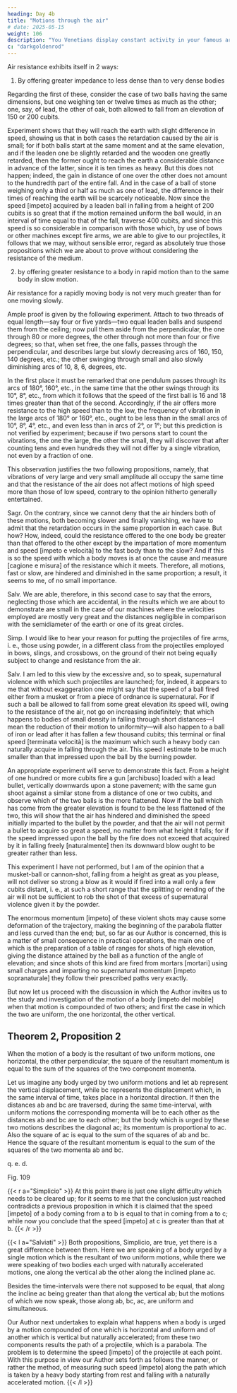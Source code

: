 ```yaml
---
heading: Day 4b
title: "Motions through the air"
# date: 2025-05-15
weight: 106
description: "You Venetians display constant activity in your famous arsenal. It is a great way to learn about mechanics."
c: "darkgoldenrod"
---
```




Air resistance exhibits itself in 2 ways:

1. By offering greater impedance to less dense than to very dense bodies

Regarding the first of these, consider the case of two balls having the same dimensions, but one weighing ten or twelve times as much as the other; one, say, of lead, the other of oak, both allowed to fall from an elevation of 150 or 200 cubits.

Experiment shows that they will reach the earth with slight difference in speed, showing us that in both cases the retardation caused by the air is small; for if both balls start at the same moment and at the same elevation, and if the leaden one be slightly retarded and the wooden one greatly retarded, then the former ought to reach the earth a considerable distance in advance of the latter, since it is ten times as heavy. But this does not happen; indeed, the gain in distance of one over the other does not amount to the hundredth part of the entire fall. And in the case of a ball of stone weighing only a third or half as much as one of lead, the difference in their times of reaching the earth will be scarcely noticeable. Now since the speed [impeto] acquired by a leaden ball in falling from a height of 200 cubits is so great that if the motion remained uniform the ball would, in an interval of time equal to that of the fall, traverse 400 cubits, and since this speed is so considerable in comparison with those which, by use of bows or other machines except fire arms, we are able to give to our projectiles, it follows that we may, without sensible error, regard as absolutely true those propositions which we are about to prove without considering the resistance of the medium.

2. by offering greater resistance to a body in rapid motion than to the same body in slow motion.

Air resistance for a rapidly moving body is not very much greater than for one moving slowly.

Ample proof is given by the following experiment. Attach to two threads of equal length—say four or five yards—two equal leaden balls and suspend them from the ceiling; now pull them aside from the perpendicular, the one through 80 or more degrees, the other through not more than four or five degrees; so that, when set free, the one falls, passes through the perpendicular, and describes large but slowly decreasing arcs of 160, 150, 140 degrees, etc.; the other swinging through small and also slowly diminishing arcs of 10, 8, 6, degrees, etc.

In the first place it must be remarked that one pendulum passes through its arcs of 180°, 160°, etc., in the same time that the other swings through its 10°, 8°, etc., from which it follows that the speed of the first ball is 16 and 18 times greater than that of the second. Accordingly, if the air offers more resistance to the high speed than to the low, the frequency of vibration in the large arcs of 180° or 160°, etc., ought to be less than in the small arcs of 10°, 8°, 4°, etc., and even less than in arcs of 2°, or 1°; but this prediction is not verified by experiment; because if two persons start to count the vibrations, the one the large, the other the small, they will discover that after counting tens and even hundreds they will not differ by a single vibration, not even by a fraction of one.

This observation justifies the two following propositions, namely, that vibrations of very large and very small amplitude all occupy the same time and that the resistance of the air does not affect motions of high speed more than those of low speed, contrary to the opinion hitherto generally entertained.

Sagr.
On the contrary, since we cannot deny that the air hinders both of these motions, both becoming slower and finally vanishing, we have to admit that the retardation occurs in the same proportion in each case. But how? How, indeed, could the resistance offered to the one body be greater than that offered to the other except by the impartation of more momentum and speed [impeto e velocità] to the fast body than to the slow? And if this is so the speed with which a body moves is at once the cause and measure [cagione e misura] of the resistance which it meets. Therefore, all motions, fast or slow, are hindered and diminished in the same proportion; a result, it seems to me, of no small importance.

Salv.
We are able, therefore, in this second case to say that the errors, neglecting those which are accidental, in the results which we are about to demonstrate are small in the case of our machines where the velocities employed are mostly very great and the distances negligible in comparison with the semidiameter of the earth or one of its great circles.

Simp.
I would like to hear your reason for putting the projectiles of fire arms, i. e., those using powder, in a different class from the projectiles employed in bows, slings, and crossbows, on the ground of their not being equally subject to change and resistance from the air.

Salv.
I am led to this view by the excessive and, so to speak, supernatural violence with which such projectiles are launched; for, indeed, it appears to me that without exaggeration one might say that the speed of a ball fired either from a musket or from a piece of ordnance is supernatural. For if such a ball be allowed to fall from some great elevation its speed will, owing to the resistance of the air, not go on increasing indefinitely; that which happens to bodies of small density in falling through short distances—I mean the reduction of their motion to uniformity—will also happen to a ball of iron or lead after it has fallen a few thousand cubits; this terminal or final speed [terminata velocità] is the maximum which such a heavy body can naturally acquire in falling through the air. This speed I estimate to be much smaller than that impressed upon the ball by the burning powder.

An appropriate experiment will serve to demonstrate this fact. From a height of one hundred or more cubits fire a gun [archibuso] loaded with a lead bullet, vertically downwards upon a stone pavement; with the same gun shoot against a similar stone from a distance of one or two cubits, and observe which of the two balls is the more flattened. Now if the ball which has come from the greater elevation is found to be the less flattened of the two, this will show that the air has hindered and diminished the speed initially imparted to the bullet by the powder, and that the air will not permit a bullet to acquire so great a speed, no matter from what height it falls; for if the speed impressed upon the ball by the fire does not exceed that acquired by it in falling freely [naturalmente] then its downward blow ought to be greater rather than less.

This experiment I have not performed, but I am of the opinion that a musket-ball or cannon-shot, falling from a height as great as you please, will not deliver so strong a blow as it would if fired into a wall only a few cubits distant, i. e., at such a short range that the splitting or rending of the air will not be sufficient to rob the shot of that excess of supernatural violence given it by the powder.

The enormous momentum [impeto] of these violent shots may cause some deformation of the trajectory, making the beginning of the parabola flatter and less curved than the end; but, so far as our Author is concerned, this is a matter of small consequence in practical operations, the main one of which is the preparation of a table of ranges for shots of high elevation, giving the distance attained by the ball as a function of the angle of elevation; and since shots of this kind are fired from mortars [mortari] using small charges and imparting no supernatural momentum [impeto sopranaturale] they follow their prescribed paths very exactly.

But now let us proceed with the discussion in which the Author invites us to the study and investigation of the motion of a body [impeto del mobile] when that motion is compounded of two others; and first the case in which the two are uniform, the one horizontal, the other vertical.


## Theorem 2, Proposition 2

When the motion of a body is the resultant of two uniform motions, one horizontal, the other perpendicular, the square of the resultant momentum is equal to the sum of the squares of the two component momenta.

Let us imagine any body urged by two uniform motions and let ab represent the vertical displacement, while bc represents the displacement which, in the same interval of time, takes place in a horizontal direction. If then the distances ab and bc are traversed, during the same time-interval, with uniform motions the corresponding momenta will be to each other as the distances ab and bc are to each other; but the body which is urged by these two motions describes the diagonal ac; its momentum is proportional to ac. Also the square of ac is equal to the sum of the squares of ab and bc. Hence the square of the resultant momentum is equal to the sum of the squares of the two momenta ab and bc.

q. e. d.


Fig. 109


{{< r a="Simplicio" >}}
At this point there is just one slight difficulty which needs to be cleared up; for it seems to me that the conclusion just reached contradicts a previous proposition in which it is claimed that the speed [impeto] of a body coming from a to b is equal to that in coming from a to c; while now you conclude that the speed [impeto] at c is greater than that at b.
{{< /r >}}



{{< l a="Salviati" >}}
Both propositions, Simplicio, are true, yet there is a great difference between them. Here we are speaking of a body urged by a single motion which is the resultant of two uniform motions, while there we were speaking of two bodies each urged with naturally accelerated motions, one along the vertical ab the other along the inclined plane ac. 

Besides the time-intervals were there not supposed to be equal, that along the incline ac being greater than that along the vertical ab; but the motions of which we now speak, those along ab, bc, ac, are uniform and simultaneous.

Our Author next undertakes to explain what happens when a body is urged by a motion compounded of one which is horizontal and uniform and of another which is vertical but naturally accelerated; from these two components results the path of a projectile, which is a parabola. The problem is to determine the speed [impeto] of the projectile at each point. With this purpose in view our Author sets forth as follows the manner, or rather the method, of measuring such speed [impeto] along the path which is taken by a heavy body starting from rest and falling with a naturally accelerated motion.
{{< /l >}}
